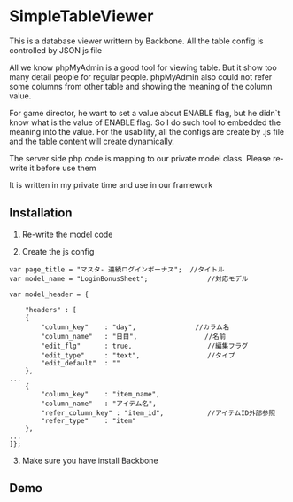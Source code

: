 # SimpleTableViewer

This is a database viewer writtern by Backbone. All the table config is controlled by JSON js file

All we know phpMyAdmin is a good tool for viewing table. But it show too many detail people for regular people. phpMyAdmin also could not refer some columns from other table and showing the meaning of the column value.

For game director, he want to set a value about ENABLE flag, but he didn`t know what is the value of ENABLE flag. So I do such tool to embedded the meaning into the value. For the usability, all the configs are create by .js file and the table content will create dynamically.

The server side php code is mapping to our private model class. Please re-write it before use them

It is written in my private time and use in our framework

## Installation
1. Re-write the model code

2. Create the js config
```
var page_title = "マスタ- 連続ログインボーナス";  //タイトル
var model_name = "LoginBonusSheet";               //対応モデル

var model_header = {

    "headers" : [
    {
        "column_key"    : "day",　　　　　　　　　//カラム名
        "column_name"   : "日目",                 //名前
        "edit_flg"      : true,                   //編集フラグ
        "edit_type"     : "text",                 //タイプ
        "edit_default"  : ""
    },
...
    {
        "column_key"    : "item_name",
        "column_name"   : "アイテム名",
        "refer_column_key" : "item_id",           //アイテムID外部参照
        "refer_type"    : "item"
    },
...
]};
```

3. Make sure you have install Backbone

## Demo
